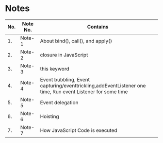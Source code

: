 # Notes

| No. | Note No. | Contains                                                                                                   |
| --- | -------- | ---------------------------------------------------------------------------------------------------------- |
| 1.  | Note-1   | About bind(), call(), and apply()                                                                          |
| 2.  | Note-2   | closure in JavaScript                                                                                      |
| 3.  | Note-3   | this keyword                                                                                               |
| 4.  | Note-4   | Event bubbling, Event capturing/eventtrickling,addEventListener one time, Run event Listener for some time |
| 5.  | Note-5   | Event delegation                                                                                           |
| 6.  | Note-6   | Hoisting                                                                                                   |
| 7.  | Note-7   | How JavaScript Code is executed                                                                            |
